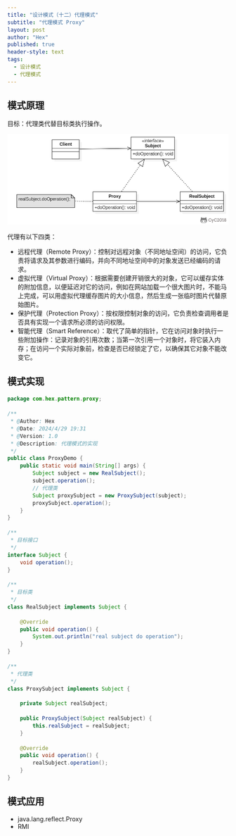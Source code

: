 ```yaml
---
title: "设计模式（十二）代理模式"
subtitle: "代理模式 Proxy"
layout: post
author: "Hex"
published: true
header-style: text
tags:
  - 设计模式
  - 代理模式
---
```


## 模式原理

目标：代理类代替目标类执行操作。

![](../img/in-post/代理模式.png)

代理有以下四类：
- 远程代理（Remote Proxy）：控制对远程对象（不同地址空间）的访问，它负责将请求及其参数进行编码，并向不同地址空间中的对象发送已经编码的请求。
- 虚拟代理（Virtual Proxy）：根据需要创建开销很大的对象，它可以缓存实体的附加信息，以便延迟对它的访问，例如在网站加载一个很大图片时，不能马上完成，可以用虚拟代理缓存图片的大小信息，然后生成一张临时图片代替原始图片。
- 保护代理（Protection Proxy）：按权限控制对象的访问，它负责检查调用者是否具有实现一个请求所必须的访问权限。
- 智能代理（Smart Reference）：取代了简单的指针，它在访问对象时执行一些附加操作：记录对象的引用次数；当第一次引用一个对象时，将它装入内存；在访问一个实际对象前，检查是否已经锁定了它，以确保其它对象不能改变它。

## 模式实现

```java
package com.hex.pattern.proxy;

/**
 * @Author: Hex
 * @Date: 2024/4/29 19:31
 * @Version: 1.0
 * @Description: 代理模式的实现
 */
public class ProxyDemo {
    public static void main(String[] args) {
        Subject subject = new RealSubject();
        subject.operation();
        // 代理类
        Subject proxySubject = new ProxySubject(subject);
        proxySubject.operation();
    }
}

/**
 * 目标接口
 */
interface Subject {
    void operation();
}

/**
 * 目标类
 */
class RealSubject implements Subject {

    @Override
    public void operation() {
        System.out.println("real subject do operation");
    }
}

/**
 * 代理类
 */
class ProxySubject implements Subject {

    private Subject realSubject;

    public ProxySubject(Subject realSubject) {
        this.realSubject = realSubject;
    }

    @Override
    public void operation() {
        realSubject.operation();
    }
}
```

## 模式应用

- java.lang.reflect.Proxy
- RMI
